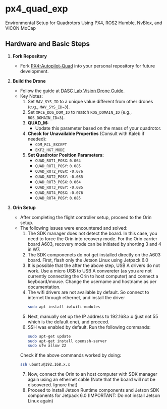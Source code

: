 # px4_quad_exp
Environmental Setup for Quadrotors Using PX4, ROS2 Humble, NvBlox, and VICON MoCap

## Hardware and Basic Steps

1. **Fork Repository**
   - Fork [PX4-Autopilot-Quad](https://github.com/RahulHKumar/PX4-Autopilot-Quad) into your personal repository for future development.

2. **Build the Drone**
   - Follow the guide at [DASC Lab Vision Drone Guide](https://dasc-lab.github.io/robot-framework/vision_drone/vision_drone_guide.html).
   - Key Notes:
     1. Set `MAV_SYS_ID` to a unique value different from other drones (e.g., `MAV_SYS_ID=3`).
     2. Set `XRCE_DDS_DOM_ID` to match `ROS_DOMAIN_ID` (e.g., `ROS_DOMAIN_ID=3`).
     3. **QUAD_M:**
        - Update this parameter based on the mass of your quadrotor.
     4. **Check for Unavailable Properties** (Consult with Kaleb if needed):
        - `COM_RCL_EXCEPT`
        - `EKF2_HGT_MODE`
     5. **Set Quadrotor Position Parameters:**
        - `QUAD_ROT1_POSX`: `0.064`
        - `QUAD_ROT1_POSY`: `0.085`
        - `QUAD_ROT2_POSX`: `-0.076`
        - `QUAD_ROT2_POSY`: `-0.085`
        - `QUAD_ROT3_POSX`: `0.064`
        - `QUAD_ROT3_POSY`: `-0.085`
        - `QUAD_ROT4_POSX`: `-0.076`
        - `QUAD_ROT4_POSY`: `0.085`

3. **Orin Setup**
   - After completing the flight controller setup, proceed to the Orin setup.
   - The following issues were encountered and solved:
     1. The SDK manager does not detect the board. In this case, you need to force the Orin into recovery mode. For the Orin carrier board A603, recovery mode can be initiated by shorting 3 and 4 in W7.
     2. The SDK componenets do not get installed directly on the A603 board. First, flash only the Jetson Linux using Jetpack 6.0
     3. It is possible that the after the above step, USB A drivers do not work. Use a micro USB to USB A convereter (as you are not currently connecting the Orin to host computer) and connect a keyboard/mouse. Change the username and hostname as per documentation.
     4. The wifi drivers are not available by default. So connect to internet through ethernet, and install the driver
        ```bash
        sudo apt install iwlwifi-modules
        ```
     5. Next, manually set up the IP address to 192.168.x.x (just not 55 which is the default one), and proceed.
     6. SSH was enabled by default. Run the following commands:
        ```bash
        sudo apt-get update
        sudo apt-get install openssh-server
        sudo ufw allow 22
        ```
       Check if the above commands worked by doing:
       ```bash
       ssh ubuntu@192.168.x.x
       ```
     7. Now, connect the Orin to an host computer with SDK manager again using an ethernet cable (Note that the board will not be discovered. Ignore that)
     8. Proceed to install Jetson Runtime components and Jetson SDK components for Jetpack 6.0 (IMPORTANT: Do not install Jetson Linux again)
